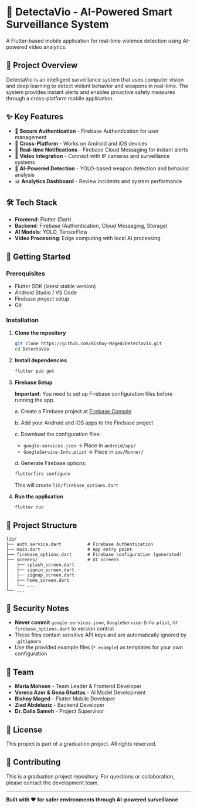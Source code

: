 # 🚨 DetectaVio - AI-Powered Smart Surveillance System

A Flutter-based mobile application for real-time violence detection using AI-powered video analytics.

## 🎯 Project Overview

DetectaVio is an intelligent surveillance system that uses computer vision and deep learning to detect violent behavior and weapons in real-time. The system provides instant alerts and enables proactive safety measures through a cross-platform mobile application.

## ✨ Key Features

- 🔐 **Secure Authentication** - Firebase Authentication for user management
- 📱 **Cross-Platform** - Works on Android and iOS devices
- 🔔 **Real-time Notifications** - Firebase Cloud Messaging for instant alerts
- 🎥 **Video Integration** - Connect with IP cameras and surveillance systems
- 🧠 **AI-Powered Detection** - YOLO-based weapon detection and behavior analysis
- 📊 **Analytics Dashboard** - Review incidents and system performance

## 🛠 Tech Stack

- **Frontend**: Flutter (Dart)
- **Backend**: Firebase (Authentication, Cloud Messaging, Storage)
- **AI Models**: YOLO, TensorFlow
- **Video Processing**: Edge computing with local AI processing

## 🚀 Getting Started

### Prerequisites

- Flutter SDK (latest stable version)
- Android Studio / VS Code
- Firebase project setup
- Git

### Installation

1. **Clone the repository**
   ```bash
   git clone https://github.com/Bishoy-Maged/DetectaVio.git
   cd DetectaVio
   ```

2. **Install dependencies**
   ```bash
   flutter pub get
   ```

3. **Firebase Setup**
   
   **Important**: You need to set up Firebase configuration files before running the app.
   
   a. Create a Firebase project at [Firebase Console](https://console.firebase.google.com/)
   
   b. Add your Android and iOS apps to the Firebase project
   
   c. Download the configuration files:
      - `google-services.json` → Place in `android/app/`
      - `GoogleService-Info.plist` → Place in `ios/Runner/`
   
   d. Generate Firebase options:
      ```bash
      flutterfire configure
      ```
      This will create `lib/firebase_options.dart`

4. **Run the application**
   ```bash
   flutter run
   ```

## 📁 Project Structure

```
lib/
├── auth_service.dart          # Firebase Authentication
├── main.dart                  # App entry point
├── firebase_options.dart      # Firebase configuration (generated)
├── screens/                   # UI screens
│   ├── splash_screen.dart
│   ├── signin_screen.dart
│   ├── signup_screen.dart
│   ├── home_screen.dart
│   └── ...
└── ...
```

## 🔐 Security Notes

- **Never commit** `google-services.json`, `GoogleService-Info.plist`, or `firebase_options.dart` to version control
- These files contain sensitive API keys and are automatically ignored by `.gitignore`
- Use the provided example files (`*.example`) as templates for your own configuration

## 👥 Team

- **Maria Mohsen** - Team Leader & Frontend Developer
- **Verena Azer & Gena Ghattas** - AI Model Development
- **Bishoy Maged** - Flutter Mobile Developer
- **Ziad Abdelaziz** - Backend Developer
- **Dr. Dalia Sameh** - Project Supervisor

## 📄 License

This project is part of a graduation project. All rights reserved.

## 🤝 Contributing

This is a graduation project repository. For questions or collaboration, please contact the development team.

---

**Built with ❤️ for safer environments through AI-powered surveillance**
